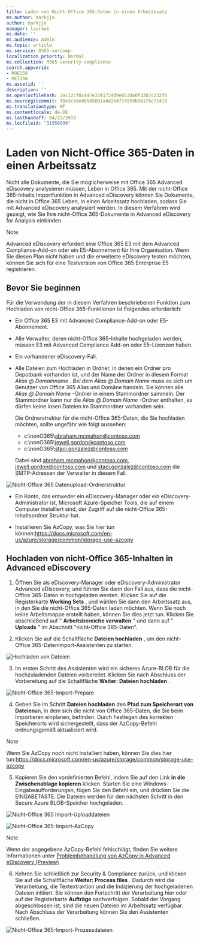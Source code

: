 ```yaml
---
title: Laden von Nicht-Office 365-Daten in einen Arbeitssatz
ms.author: markjjo
author: markjjo
manager: laurawi
ms.date: ''
ms.audience: Admin
ms.topic: article
ms.service: O365-seccomp
localization_priority: Normal
ms.collection: M365-security-compliance
search.appverid:
- MOE150
- MET150
ms.assetid: ''
description: ''
ms.openlocfilehash: 2ac12cf8c447e3341724d9e853da0f32b7c232fb
ms.sourcegitcommit: f0e3c9de0b545081a4d264f74559b941f6c71410
ms.translationtype: MT
ms.contentlocale: de-DE
ms.lasthandoff: 04/22/2019
ms.locfileid: "31958696"
---
```

# <a name="load-non-office-365-data-into-a-working-set"></a>Laden von Nicht-Office 365-Daten in einen Arbeitssatz

Nicht alle Dokumente, die Sie möglicherweise mit Office 365 Advanced eDiscovery analysieren müssen, Leben in Office 365. Mit der nicht-Office 365-Inhalts Importfunktion in Advanced eDiscovery können Sie Dokumente, die nicht in Office 365 Leben, in einen Arbeitssatz hochladen, sodass Sie mit Advanced eDiscovery analysiert werden. In diesem Verfahren wird gezeigt, wie Sie Ihre nicht-Office 365-Dokumente in Advanced eDiscovery for Analysis einbinden.

>[!Note]
>Advanced eDiscovery erfordert eine Office 365 E3 mit dem Advanced Compliance-Add-on oder ein E5-Abonnement für Ihre Organisation. Wenn Sie diesen Plan nicht haben und die erweiterte eDiscovery testen möchten, können Sie sich für eine Testversion von Office 365 Enterprise E5 registrieren.

## <a name="before-you-begin"></a>Bevor Sie beginnen
Für die Verwendung der in diesem Verfahren beschriebenen Funktion zum Hochladen von nicht-Office 365-Funktionen ist Folgendes erforderlich:

- Ein Office 365 E3 mit Advanced Compliance-Add-on oder E5-Abonnement.

- Alle Verwalter, deren nicht-Office 365-Inhalte hochgeladen werden, müssen E3 mit Advanced Compliance Add-on oder E5-Lizenzen haben.

- Ein vorhandener eDiscovery-Fall.

- Alle Dateien zum Hochladen in Ordner, in denen ein Ordner pro Depotbank vorhanden ist, und der Name der Ordner in diesem Format *Alias @ Domainname* . *Bei dem Alias @ Domain Name* muss es sich um Benutzer von Office 365 Alias und Domäne handeln. Sie können alle *Alias @ Domain Name* -Ordner in einem Stammordner sammeln. Der Stammordner kann nur die *Alias @ Domain Name* -Ordner enthalten, es dürfen keine losen Dateien im Stammordner vorhanden sein.

   Die Ordnerstruktur für die nicht-Office 365-Daten, die Sie hochladen möchten, sollte ungefähr wie folgt aussehen:

   - c:\nonO365\abraham.mcmahon@contoso.com
   - c:\nonO365\jewell.gordon@contoso.com
   - c:\nonO365\staci.gonzalez@contoso.com

   Dabei sind abraham.mcmahon@contoso.com, jewell.gordon@contoso.com und staci.gonzalez@contoso.com die SMTP-Adressen der Verwalter in diesem Fall.

![Nicht-Office 365 Datenupload-Ordnerstruktur](../media/3f2dde84-294e-48ea-b44b-7437bd25284c.png)

- Ein Konto, das entweder ein eDiscovery-Manager oder ein eDiscovery-Administrator ist, Microsoft Azure-Speicher Tools, die auf einem Computer installiert sind, der Zugriff auf die nicht-Office 365-Inhaltsordner Struktur hat.

- Installieren Sie AzCopy, was Sie hier tun können:https://docs.microsoft.com/en-us/azure/storage/common/storage-use-azcopy

## <a name="upload-non-office-365-content-into-advanced-ediscovery"></a>Hochladen von nicht-Office 365-Inhalten in Advanced eDiscovery

1. Öffnen Sie als eDiscovery-Manager oder eDiscovery-Administrator Advanced eDiscovery, und führen Sie dann den Fall aus, dass die nicht-Office 365-Daten in hochgeladen werden.  Klicken Sie auf die Registerkarte **Working Sets** , und wählen Sie dann den Arbeitssatz aus, in den Sie die nicht-Office 365-Daten laden möchten.  Wenn Sie noch keine Arbeitsmappe erstellt haben, können Sie dies jetzt tun.  Klicken Sie abschließend auf " **Arbeitsbereiche verwalten** " und dann auf " **Uploads** " im Abschnitt "nicht-Office 365-Daten".

2. Klicken Sie auf die Schaltfläche **Dateien hochladen** , um den nicht-Office 365-Datenimport-Assistenten zu starten.

![Hochladen von Dateien](../media/574f4059-4146-4058-9df3-ec97cf28d7c7.png)

3. Im ersten Schritt des Assistenten wird ein sicheres Azure-BLOB für die hochzuladenden Dateien vorbereitet.  Klicken Sie nach Abschluss der Vorbereitung auf die Schaltfläche **Weiter: Dateien hochladen** .

![Nicht-Office 365-Import-Prepare](../media/0670a347-a578-454a-9b3d-e70ef47aec57.png)
 
4. Geben Sie im Schritt **Dateien hochladen** den **Pfad zum Speicherort von Dateien**an, in dem sich die nicht von Office 365-Daten, die Sie beim Importieren einplanen, befinden.  Durch Festlegen des korrekten Speicherorts wird sichergestellt, dass der AzCopy-Befehl ordnungsgemäß aktualisiert wird.

> [!NOTE]
> Wenn Sie AzCopy noch nicht installiert haben, können Sie dies hier tun:https://docs.microsoft.com/en-us/azure/storage/common/storage-use-azcopy

5. Kopieren Sie den vordefinierten Befehl, indem Sie auf den Link **in die Zwischenablage kopieren** klicken. Starten Sie eine Windows-Eingabeaufforderungen, fügen Sie den Befehl ein, und drücken Sie die EINGABETASTE.  Die Dateien werden für den nächsten Schritt in den Secure Azure BLOB-Speicher hochgeladen.

![Nicht-Office 365 Import-Uploaddateien](../media/3ea53b5d-7f9b-4dfc-ba63-90a38c14d41a.png)

![Nicht-Office 365-Import-AzCopy](../media/504e2dbe-f36f-4f36-9b08-04aea85d8250.png)

> [!NOTE]
> Wenn der angegebene AzCopy-Befehl fehlschlägt, finden Sie weitere Informationen unter [Problembehandlung von AzCopy in Advanced eDiscovery (Preview)](troubleshooting-azcopy.md)

6. Kehren Sie schließlich zur Security & Compliance zurück, und klicken Sie auf die Schaltfläche **Weiter: Process files** .  Dadurch wird die Verarbeitung, die Textextraktion und die Indizierung der hochgeladenen Dateien initiiert.  Sie können den Fortschritt der Verarbeitung hier oder auf der Registerkarte **Aufträge** nachverfolgen.  Sobald der Vorgang abgeschlossen ist, sind die neuen Dateien im Arbeitssatz verfügbar.  Nach Abschluss der Verarbeitung können Sie den Assistenten schließen.

![Nicht-Office 365-Import-Prozessdateien](../media/218b1545-416a-4a9f-9b25-3b70e8508f67.png)

